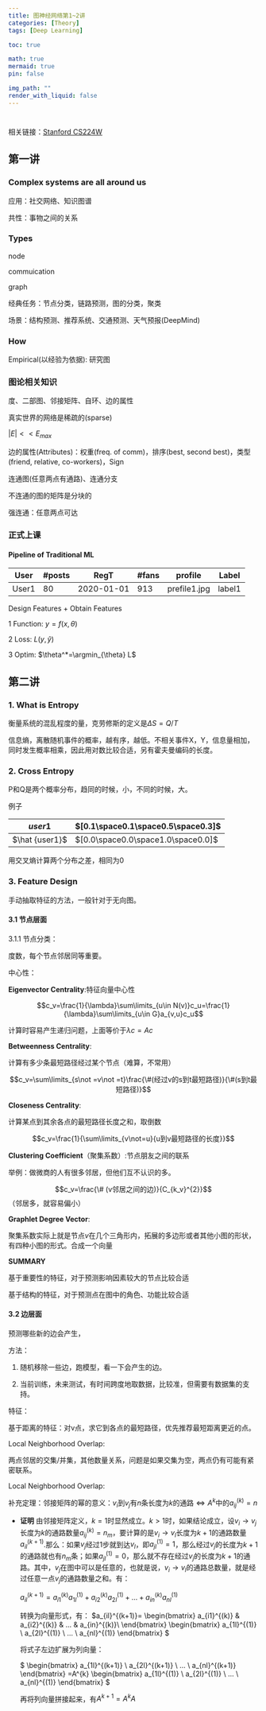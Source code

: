 ```yaml
---
title: 图神经网络第1~2讲
categories: [Theory]
tags: [Deep Learning]

toc: true

math: true
mermaid: true
pin: false

img_path: ""
render_with_liquid: false
---
```


# 
相关链接：[Stanford CS224W](https://web.stanford.edu/class/cs224w/)

## 第一讲
### Complex systems are all around us
应用：社交网络、知识图谱

共性：事物之间的关系

### Types

node

commuication

graph

经典任务：节点分类，链路预测，图的分类，聚类

场景：结构预测、推荐系统、交通预测、天气预报(DeepMind)

### How

Empirical(以经验为依据): 研究图

### 图论相关知识

度、二部图、邻接矩阵、自环、边的属性

真实世界的网络是稀疏的(sparse)

$|E|<<E_{max}$

边的属性(Attributes)：权重(freq. of comm)，排序(best, second best)，类型(friend, relative, co-workers)，Sign

连通图(任意两点有通路)、连通分支

不连通的图的矩阵是分块的

强连通：任意两点可达

### 正式上课

#### Pipeline of Traditional ML

| User  | #posts | RegT       | #fans | profile      | Label  |
| ----- | ------ | ---------- | ----- | ------------ | ------ |
| User1 | 80     | 2020-01-01 | 913   | prefile1.jpg | label1 |

Design Features + Obtain Features

1 Function: $y=f(x, \theta)$

2 Loss: $L(y,\hat{y})$

3 Optim: $\theta^*=\argmin_{\theta} L$


## 第二讲
### 1. What is Entropy
衡量系统的混乱程度的量，克劳修斯的定义是$\Delta S=Q/T$

信息熵，离散随机事件的概率，越有序，越低。不相关事件X，Y，信息量相加，同时发生概率相乘，因此用对数比较合适，另有霍夫曼编码的长度。

### 2. Cross Entropy
P和Q是两个概率分布，趋同的时候，小，不同的时候，大。

例子

| $user1$        | $[0.1\space0.1\space0.5\space0.3]$ |
| -------------- | ---------------------------------- |
| $\hat {user1}$ | $[0.0\space0.0\space1.0\space0.0]$ |

用交叉熵计算两个分布之差，相同为0

### 3. Feature Design
手动抽取特征的方法，一般针对于无向图。

#### 3.1 节点层面
3.1.1 节点分类：

度数，每个节点邻居同等重要。

中心性：

**Eigenvector Centrality**:特征向量中心性

$$c_v=\frac{1}{\lambda}\sum\limits_{u\in N(v)}c_u=\frac{1}{\lambda}\sum\limits_{u\in G}a_{v,u}c_u$$

计算时容易产生递归问题，上面等价于$\lambda c=Ac$

**Betweenness Centrality**:

计算有多少条最短路径经过某个节点（难算，不常用）

$$c_v=\sum\limits_{s\not =v\not =t}\frac{\#(经过v的s到t最短路径)}{\#(s到t最短路径)}$$


**Closeness Centrality**:

计算某点到其余各点的最短路径长度之和，取倒数

$$c_v=\frac{1}{\sum\limits_{v\not=u}{u到v最短路径的长度}}$$

**Clustering Coefficient**（聚集系数）:节点朋友之间的联系

举例：做微商的人有很多邻居，但他们互不认识的多。

$$c_v=\frac{\# (v邻居之间的边)}{C_{k_v}^{2}}$$
（邻居多，就容易偏小）

**Graphlet Degree Vector**:

聚集系数实际上就是节点$v$在几个三角形内，拓展的多边形或者其他小图的形状，有四种小图的形式。合成一个向量

**SUMMARY**

基于重要性的特征，对于预测影响因素较大的节点比较合适

基于结构的特征，对于预测点在图中的角色、功能比较合适



#### 3.2 边层面

预测哪些新的边会产生，

方法：

1. 随机移除一些边，跑模型，看一下会产生的边。

2. 当前训练，未来测试，有时间跨度地取数据，比较准，但需要有数据集的支持。


特征：

基于距离的特征：对v点，求它到各点的最短路径，优先推荐最短距离更近的点。

Local Neighborhood Overlap:

两点邻居的交集/并集，其他数量关系，问题是如果交集为空，两点仍有可能有紧密联系。

Local Neighborhood Overlap:

补充定理：邻接矩阵的幂的意义：$v_i$到$v_j$有$n$条长度为$k$的通路$\Leftrightarrow A^k$中的$a_{ij}^{(k)}=n$


- **证明** 由邻接矩阵定义，$k=1$时显然成立。$k>1$时，如果结论成立，设$v_i\rightarrow v_j$长度为$k$的通路数量$a_{ij}^{(k)}=n_m$，要计算的是$v_i\rightarrow v_l$长度为$k+1$的通路数量$a_{il}^{(k+1)}$.那么：如果$v_j$经过1步就到达$v_l$，即$a_{jl}^{(1)}=1$，那么经过$v_j$的长度为$k+1$的通路就也有$n_m$条；如果$a_{jl}^{(1)}=0$，那么就不存在经过$v_j$的长度为$k+1$的通路。其中，$v_j$在图中可以是任意的，也就是说，$v_i\rightarrow v_l$的通路总数量，就是经过任意一点$v_j$的通路数量之和。有：

    $a_{il}^{(k+1)}=a_{i1}^{(k)}a_{1l}^{(1)}+a_{i2}^{(k)}a_{2l}^{(1)}+...+a_{in}^{(k)}a_{nl}^{(1)}$

    转换为向量形式，有：
$a_{il}^{(k+1)}=
\begin{bmatrix}
a_{i1}^{(k)} & a_{i2}^{(k)} & ... & a_{in}^{(k)}\\
\end{bmatrix} 
\begin{bmatrix}
a_{1l}^{(1)} \\
a_{2l}^{(1)} \\
... \\
a_{nl}^{(1)} 
\end{bmatrix} 
$

    将式子左边扩展为列向量：

    $
\begin{bmatrix}
a_{1l}^{(k+1)} \\
a_{2l}^{(k+1)} \\
... \\
a_{nl}^{(k+1)} 
\end{bmatrix} 
=A^{k}
\begin{bmatrix}
a_{1l}^{(1)} \\
a_{2l}^{(1)} \\
... \\
a_{nl}^{(1)} 
\end{bmatrix}
$

    再将列向量拼接起来，有$A^{k+1}=A^k A$











